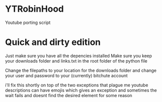 # YTRobinHood
Youtube porting script

# Quick and dirty edition 
Just make sure you have all the depencies installed 
Make sure you keep your downloads folder and links.txt in the root folder of the python file

Change the filepaths to your location for the downloads folder and change your user and 
password to your (currently) bitchute account

i'll fix this shortly on top of the two exceptions that plague me 
youtube descriptions can have emojis which gives an exception
and sometimes the wait fails and doesnt find the desired element for some reason 
